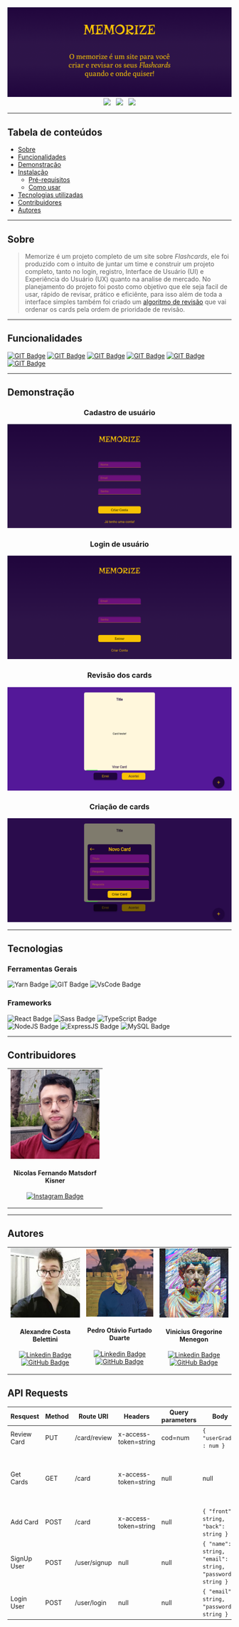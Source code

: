
<img alt="Memorize. O memorize é um site para você criar e revisar os seus Flashcards quando e onde quiser!" src="./client/src/assets/readme/banner.png" />
<div align="center">
  <img src="https://img.shields.io/static/v1?labelColor=6C117B&label=License&message=MIT&color=57B536&style=for-the-badge"/> 
  &nbsp
  <img src="https://img.shields.io/static/v1?labelColor=6C117B&label=Node.js&message=14.17.3&color=57B536&style=for-the-badge"/> 
  &nbsp
  <img src="https://img.shields.io/static/v1?labelColor=6C117B&label=Status&message=Concluido&color=57B536&style=for-the-badge"/>
</div>

---

## Tabela de conteúdos

<!--ts-->
   * [Sobre](#sobre)
   * [Funcionalidades](#funcionalidades)
   * [Demonstração](#demonstração)
   * [Instalação](#instalacao)
      * [Pré-requisitos](#pre-requisitos)
      * [Como usar](#como-usar)
   * [Tecnologias utilizadas](#tecnologias)
   * [Contribuidores](#contribuidores)
   * [Autores](#autores)
<!--te-->

---

## Sobre

> Memorize é um projeto completo de um site sobre *Flashcards*, ele foi produzido com o intuito de juntar um time e construir um projeto completo, tanto no login, registro, Interface de Usuário (UI) e Experiência do Usuário (UX) quanto na analise de mercado. 
> No planejamento do projeto foi posto como objetivo que ele seja facil de usar, rápido de revisar, prático e eficiênte, para isso além de toda a interface simples também foi criado um [algoritmo de revisão](https://github.com/Studio-024/revison-algorithm) que vai ordenar os cards pela ordem de prioridade de revisão.

---

## Funcionalidades

[![GIT Badge](https://img.shields.io/badge/Criação%20Cards-darkgreen?style=for-the-badge&logoColor=white)](#criação-de-cards)
[![GIT Badge](https://img.shields.io/badge/Verificação%20Cards-Green?style=for-the-badge&logoColor=white)](#revisão-dos-cards)
[![GIT Badge](https://img.shields.io/badge/Algoritmo%20de%20Revisão-purple?style=for-the-badge&logoColor=white)](https://github.com/Studio-024/revison-algorithm)
[![GIT Badge](https://img.shields.io/badge/Revisão%20dos%20Cards-b874b6?style=for-the-badge&logoColor=white)](#revisão-dos-cards)
[![GIT Badge](https://img.shields.io/badge/Cadastro%20de%20Usuários-blue?style=for-the-badge&logoColor=white)](#cadastro-de-usuário)
[![GIT Badge](https://img.shields.io/badge/Login%20de%20Usuários-darkblue?style=for-the-badge&logoColor=white)](#login-de-usuário)

---

## Demonstração

<div align="center">
  
  ### Cadastro de usuário
  <img src="./client/src/assets/readme/signup.png" />
  <br/>
  
  ### Login de usuário
  <img src="./client/src/assets/readme/login.png" />
  <br/>
  
  ### Revisão dos cards
  <img src="./client/src/assets/readme/card.png" />
  <br/>
  
  ### Criação de cards
  <img src="./client/src/assets/readme/addcard.png" />
  <br/>
  
</div>

---
## Tecnologias

  ### Ferramentas Gerais
  ![Yarn Badge](https://img.shields.io/badge/Yarn-2C8EBB?style=for-the-badge&logo=yarn&logoColor=white) 
  ![GIT Badge](https://img.shields.io/badge/Git-F05032?style=for-the-badge&logo=git&logoColor=white)
  ![VsCode Badge](https://img.shields.io/badge/Visual_Studio_Code-0078D4?style=for-the-badge&logo=visual%20studio%20code&logoColor=white) 
  
  ### Frameworks
  ![React Badge](https://img.shields.io/badge/React-20232A?style=for-the-badge&logo=react&logoColor=61DAFB) 
  ![Sass Badge](https://img.shields.io/badge/Sass-CC6699?style=for-the-badge&logo=sass&logoColor=white) 
  ![TypeScript Badge](https://img.shields.io/badge/TypeScript-blue?style=for-the-badge&logo=TypeScript&logoColor=white)     
  ![NodeJS Badge](https://img.shields.io/badge/NodeJS-339933?style=for-the-badge&logo=Node.JS&logoColor=white) 
  ![ExpressJS Badge](https://img.shields.io/badge/Express.js-000000?style=for-the-badge&logo=express&logoColor=white) 
  ![MySQL Badge](https://img.shields.io/badge/MySQL-00000F?style=for-the-badge&logo=mysql&logoColor=white) 
  
---
## Contribuidores

<table>
<tr >
  <td width="200px" align="center">
    
  <img  alt="Foto de Nicolas Fernando Matsdorf Kisner" src="./client/src/assets/readme/NicolasProfile.jpeg"/> 
    
  #### Nicolas Fernando Matsdorf Kisner
  [![Instagram Badge](https://img.shields.io/badge/-nicolas__matsdorf-white?style=flat-square&logo=instagram&logoColor=Pink&link=https://www.instagram.com/nicolas_matsdorf/?utm_medium=copy_link)](https://www.instagram.com/nicolas_matsdorf/?utm_medium=copy_link)
  </td>
</tr>
</table>

---
## Autores

<table>
<tr >
  <td width="200px" align="center">
    
  <img  alt="Foto de Alexandre Costa Belettini" src="./client/src/assets/readme/AlexandreProfile.jpeg"/> 
    
  #### Alexandre Costa Belettini
  [![Linkedin Badge](https://img.shields.io/badge/-Alexandre%20Costa%20Belettini-white?style=flat-square&logo=linkedin&logoColor=blue&link=https://www.linkedin.com/in/alexandrexyz/)](https://www.linkedin.com/in/alexandrexyz/)
    <br>
  [![GitHub Badge](https://img.shields.io/badge/-AlexandreXYZ-white?style=flat-square&logo=GitHub&logoColor=black&link=https://github.com/AlexandreXYZ)](https://github.com/AlexandreXYZ)
  </td>

  <td width="200px" align="center">
  
  <img alt="Foto de Pedro Otávio Furtado Duarte" src="./client/src/assets/readme/PedroProfile.jpeg"/> 

  #### Pedro Otávio Furtado Duarte 
  [![Linkedin Badge](https://img.shields.io/badge/-Pedro%20Duarte-white?style=flat-square&logo=linkedin&logoColor=blue&link=https://www.linkedin.com/in/pedro-duarte-5b5356214/)](https://www.linkedin.com/in/pedro-duarte-5b5356214/)
    <br>
  [![GitHub Badge](https://img.shields.io/badge/-k1vz-white?style=flat-square&logo=GitHub&logoColor=black&link=https://github.com/k1vz)](https://github.com/k1vz)
    
  </td>

  <td  width="200px"align="center">
    
  <img alt="Foto do GitHub de Vinicius Gregorine Menegon" src="./client/src/assets/readme/ViniciusProfile.jpeg"/> 

  #### Vinicius Gregorine Menegon
  [![Linkedin Badge](https://img.shields.io/badge/-Vinicius%20Gregorine%20Menegon-white?style=flat-square&logo=linkedin&logoColor=blue&link=https://www.linkedin.com/in/vinicius-gregorine-menegon-92428b210/)](https://www.linkedin.com/in/vinicius-gregorine-menegon-92428b210/)
    <br>
  [![GitHub Badge](https://img.shields.io/badge/-ViniciusGregorine-white?style=flat-square&logo=GitHub&logoColor=black&link=https://github.com/ViniciusGregorine)](https://github.com/ViniciusGregorine)
  </td>

</tr>
</table>


## API Requests 
Resquest | Method | Route URI | Headers | Query parameters | Body | Response 
--- | --- | --- | --- | --- | --- |--- 
Review Card | PUT | /card/review | x-access-token=string | cod=num | ` { "userGrade" : num } `| null 
Get Cards | GET | /card | x-access-token=string | null | null | ` [{ "cod": num, "front": string, "back": string, "interval_time": num, "review_cod": num }] `
Add Card | POST | /card | x-access-token=string | null | ` { "front": string, "back": string } ` | null
SignUp User | POST | /user/signup | null | null | ` { "name": string, "email": string, "password": string } ` | null
Login User | POST | /user/login | null | null | ` { "email": string, "password": string } ` | ` { "statusCode": num, "data": string } `
